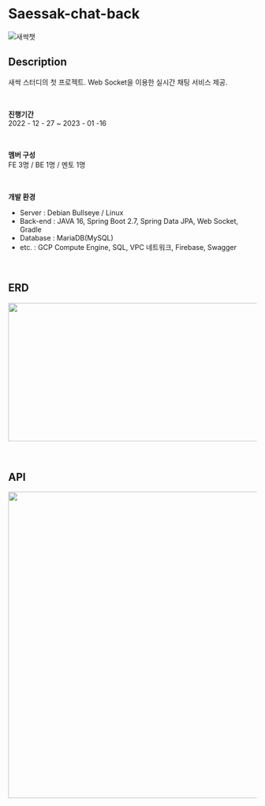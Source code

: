 # Saessak-chat-back

![새싹챗](https://github.com/saessak-study/saessak-chat-back/assets/115124708/725d5ee8-d48e-4855-861f-fc8b3656fab8)


## Description

새싹 스터디의 첫 프로젝트. Web Socket을 이용한 실시간 채팅 서비스 제공.  


<br>

<b>진행기간</b>  
2022 - 12 - 27 ~ 2023 - 01 -16

<br>

<b>멤버 구성</b>  
FE 3명 / BE 1명 / 멘토 1명

<br>

<b>개발 환경</b>  
- Server  :  Debian Bullseye / Linux
- Back-end  :  JAVA 16, Spring Boot 2.7, Spring Data JPA, Web Socket, Gradle
- Database  :  MariaDB(MySQL)
- etc.  :  GCP Compute Engine, SQL, VPC 네트워크, Firebase, Swagger


<br>

## ERD

<img src="https://github.com/zincum30/refactor-sskchat/assets/115124708/01860ffc-4081-4414-801b-0034d7635db9.png" width = "620" height ="280" /><br>


<br>


## API

<img src="https://github.com/zincum30/refactor-sskchat/assets/115124708/8ea2ff24-ef2a-471d-9079-c4f6ccd603cf.png" width = "620" /><br>

  
